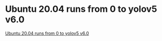 # Ubuntu 20.04 runs from 0 to yolov5 v6.0
[Ubuntu 20.04 runs from 0 to yolov5 v6.0](https://aiwithcloud.com/2022/09/15/ubuntu_20-04_runs_from_0_to_yolov5_v6-0/)